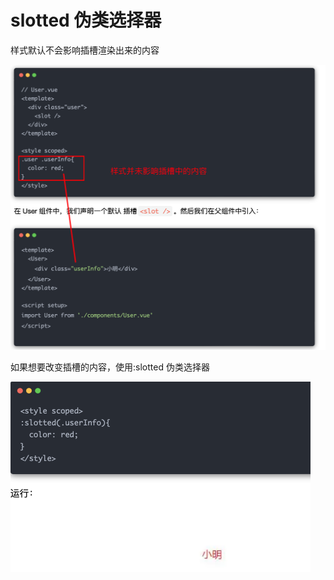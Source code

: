 # slotted 伪类选择器 [​](#slotted)

样式默认不会影响插槽渲染出来的内容

  <img src="../../public/css/slotted.png" alt="slotted" style="zoom:50%;" />

如果想要改变插槽的内容，使用:slotted 伪类选择器

  <img src="../../public/css/slotted1.png" alt="slotted1" style="zoom:50%;" />
